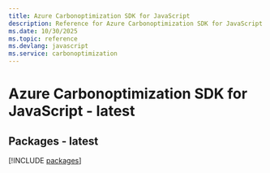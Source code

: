 ```yaml
---
title: Azure Carbonoptimization SDK for JavaScript
description: Reference for Azure Carbonoptimization SDK for JavaScript
ms.date: 10/30/2025
ms.topic: reference
ms.devlang: javascript
ms.service: carbonoptimization
---
```

# Azure Carbonoptimization SDK for JavaScript - latest
## Packages - latest
[!INCLUDE [packages](carbonoptimization-index.md)]